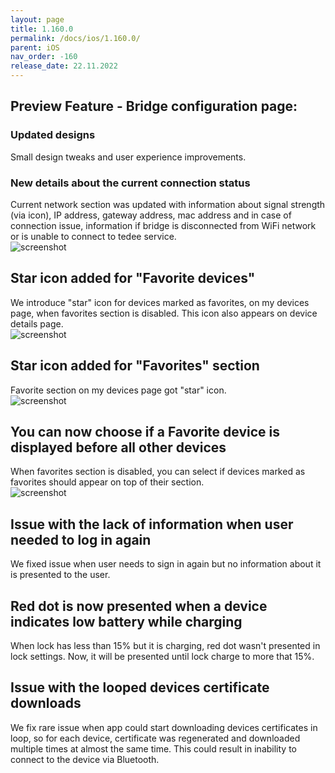 ```yaml
---
layout: page
title: 1.160.0
permalink: /docs/ios/1.160.0/
parent: iOS
nav_order: -160
release_date: 22.11.2022
---
```


## Preview Feature - Bridge configuration page:
### Updated designs
Small design tweaks and user experience improvements.

### New details about the current connection status
Current network section was updated with information about signal strength (via icon), IP address, gateway address, mac address and in case of connection issue, information if bridge is disconnected from WiFi network or is unable to connect to tedee service.\
![screenshot](/tedee-release-notes/docs/ios/assets/1.160.0-bridge-wifi-details.png)

## Star icon added for "Favorite devices"
We introduce "star" icon for devices marked as favorites, on my devices page, when favorites section is disabled. This icon also appears on device details page.\
![screenshot](/tedee-release-notes/docs/ios/assets/1.160.0-device-star.png)

## Star icon added for "Favorites" section
Favorite section on my devices page got "star" icon.\
![screenshot](/tedee-release-notes/docs/ios/assets/1.160.0-favorite-section-star.png)

## You can now choose if a Favorite device is displayed before all other devices
When favorites section is disabled, you can select if devices marked as favorites should appear on top of their section.\
![screenshot](/tedee-release-notes/docs/ios/assets/1.160.0-favorites-settings.png)

## Issue with the lack of information when user needed to log in again
We fixed issue when user needs to sign in again but no information about it is presented to the user.

## Red dot is now presented when a device indicates low battery while charging
When lock has less than 15% but it is charging, red dot wasn't presented in lock settings. Now, it will be presented until lock charge to more that 15%.

## Issue with the looped devices certificate downloads
We fix rare issue when app could start downloading devices certificates in loop, so for each device, certificate was regenerated and downloaded multiple times at almost the same time. This could result in inability to connect to the device via Bluetooth.